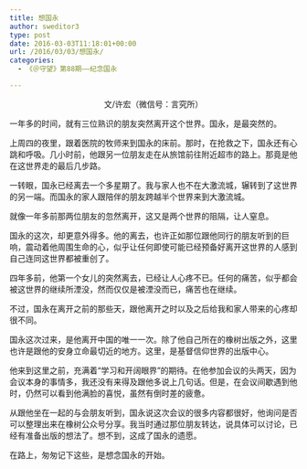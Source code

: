 ```yaml
---
title: 想国永
author: sweditor3
type: post
date: 2016-03-03T11:18:01+00:00
url: /2016/03/03/想国永/
categories:
  - 《＠守望》第88期——纪念国永

---
```

<p style="text-align: center;">
  文/许宏（微信号：言究所）
</p>

一年多的时间，就有三位熟识的朋友突然离开这个世界。国永，是最突然的。 

上周四的夜里，跟着医院的牧师来到国永的床前。那时，在抢救之下，国永还有心跳和呼吸。几小时前，他跟另一位朋友走在从旅馆前往附近超市的路上。那竟是他在这世界走的最后几步路。 

一转眼，国永已经离去一个多星期了。我与家人也不在大激流城，辗转到了这世界的另一端。而国永的家人跟陪伴的朋友跨越半个世界来到大激流城。
	  
就像一年多前那两位朋友的忽然离开，这又是两个世界的阻隔，让人窒息。 

国永的这次，却更意外得多。他的离去，也许正如那位跟他同行的朋友听到的巨响，震动着他周围生命的心，似乎让任何即使可能已经预备好离开这世界的人感到自己连同这世界都被重创了。 

四年多前，他第一个女儿的突然离去，已经让人心疼不已。任何的痛苦，似乎都会被这世界的继续所湮没，然而仅仅是被湮没而已，痛苦也在继续。 

不过，国永在离开之前的那些天，跟他离开之时以及之后给我和家人带来的心疼却很不同。 

国永这次过来，是他离开中国的唯一一次。除了他自己所在的橡树出版之外，这里也许是跟他的安身立命最切近的地方。这里，是基督信仰世界的出版中心。 

他来到这里之前，充满着&ldquo;学习和开阔眼界&rdquo;的期待。在他参加会议的头两天，因为会议本身的事情多，我还没有来得及跟他多说上几句话。但是，在会议间歇遇到他时，仍然可以看到他满脸的喜悦，虽然有倒时差的疲惫。 

从跟他坐在一起的与会朋友听到，国永说这次会议的很多内容都很好，他询问是否可以整理出来在橡树公众号分享。我当时通过那位朋友转达，说具体可以讨论，已经有准备出版的想法了。想不到，这成了国永的遗愿。 

在路上，匆匆记下这些，是想念国永的开始。